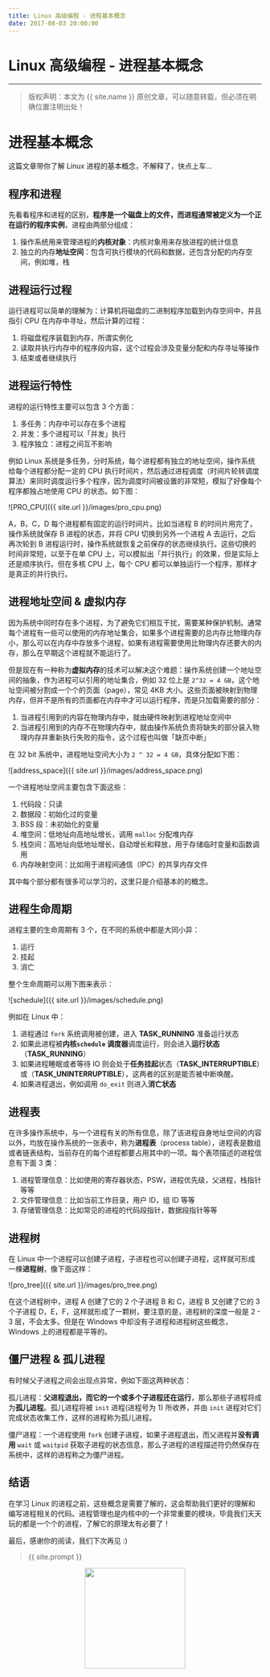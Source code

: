 ```yaml
---
title: Linux 高级编程 - 进程基本概念
date: 2017-08-03 20:00:00
---
```


# Linux 高级编程 - 进程基本概念

***
> 版权声明：本文为 {{ site.name }} 原创文章，可以随意转载，但必须在明确位置注明出处！

# 进程基本概念
这篇文章带你了解 Linux 进程的基本概念，不解释了，快点上车...


## 程序和进程
先看看程序和进程的区别，**程序是一个磁盘上的文件，而进程通常被定义为一个正在运行的程序实例**，进程由两部分组成：
1. 操作系统用来管理进程的**内核对象**：内核对象用来存放进程的统计信息
2. 独立的内存**地址空间**：包含可执行模块的代码和数据，还包含分配的内存空间，例如堆，栈


## 进程运行过程
运行进程可以简单的理解为：计算机将磁盘的二进制程序加载到内存空间中，并且指引 CPU 在内存中寻址，然后计算的过程：
1. 将磁盘程序装载到内存，所谓实例化
2. 读取并执行内存中的程序段内容，这个过程会涉及变量分配和内存寻址等操作
3. 结束或者继续执行


## 进程运行特性
进程的运行特性主要可以包含 3 个方面：
1. 多任务：内存中可以存在多个进程
2. 并发：多个进程可以「并发」执行
3. 程序独立：进程之间互不影响

例如 Linux 系统是多任务，分时系统，每个进程都有独立的地址空间，操作系统给每个进程都分配一定的 CPU 执行时间片，然后通过进程调度（时间片轮转调度算法）来同时调度运行多个程序，因为调度时间被设置的非常短，模拟了好像每个程序都独占地使用 CPU 的状态。如下图：

![PRO_CPU]({{ site.url }}/images/pro_cpu.png)

A，B，C，D 每个进程都有固定的运行时间片。比如当进程 B 的时间片用完了，操作系统就保存 B 进程的状态，并将 CPU 切换到另外一个进程 A 去运行，之后再次轮到 B 进程运行时，操作系统就恢复之前保存的状态继续执行。这些切换的时间非常短，以至于在单 CPU 上，可以模拟出「并行执行」的效果，但是实际上还是顺序执行。但在多核 CPU 上，每个 CPU 都可以单独运行一个程序，那样才是真正的并行执行。


## 进程地址空间 & 虚拟内存
因为系统中同时存在多个进程，为了避免它们相互干扰，需要某种保护机制。通常每个进程有一些可以使用的内存地址集合，如果多个进程需要的总内存比物理内存小，那么可以在内存中存放多个进程，如果有进程需要使用比物理内存还要大的内存，那么在早期这个进程就不能运行了。

但是现在有一种称为**虚拟内存**的技术可以解决这个难题：操作系统创建一个地址空间的抽象，作为进程可以引用的地址集合，例如 32 位上是 `2^32 = 4 GB`，这个地址空间被分割成一个个的页面（page），常见 4KB 大小。这些页面被映射到物理内存，但并不是所有的页面都在内存中才可以运行程序，而是只加载需要的部分：
1. 当进程引用到的内容在物理内存中，就由硬件映射到进程地址空间中
2. 当进程引用到的内存不在物理内存中，就由操作系统负责将缺失的部分装入物理内存并重新执行失败的指令，这个过程也叫做「缺页中断」

在 32 bit 系统中，进程地址空间大小为 `2 ^ 32 = 4 GB`，具体分配如下图：

![address_space]({{ site.url }}/images/address_space.png)


一个进程地址空间主要包含下面这些：
1. 代码段：只读
2. 数据段：初始化过的变量
3. BSS 段：未初始化的变量
4. 堆空间：低地址向高地址增长，调用 `malloc` 分配堆内存
5. 栈空间：高地址向低地址增长，自动增长和释放，用于存储临时变量和函数调用
6. 内存映射空间：比如用于进程间通信（IPC）的共享内存文件

其中每个部分都有很多可以学习的，这里只是介绍基本的的概念。

## 进程生命周期
进程主要的生命周期有 3 个，在不同的系统中都是大同小异：
1. 运行
2. 挂起
3. 消亡

整个生命周期可以用下图来表示：

![schedule]({{ site.url }}/images/schedule.png)

例如在 Linux 中：
1. 进程通过 `fork` 系统调用被创建，进入 **TASK_RUNNING** 准备运行状态
2. 如果此进程被**内核`schedule` 调度器**调度运行，则会进入**运行状态**（**TASK_RUNNING**）
3. 如果进程睡眠或者等待 IO 则会处于**任务挂起**状态（**TASK_INTERRUPTIBLE**）或（**TASK_UNINTERRUPTIBLE**），这两者的区别是能否被中断唤醒。
4. 如果进程退出，例如调用 `do_exit` 则进入**消亡状态**

## 进程表
在许多操作系统中，与一个进程有关的所有信息，除了该进程自身地址空间的内容以外，均放在操作系统的一张表中，称为**进程表**（process table），进程表是数组或者链表结构，当前存在的每个进程都要占用其中的一项。每个表项描述的进程信息有下面 3 类：
1. 进程管理信息：比如使用的寄存器状态，PSW，进程优先级，父进程，栈指针等等
2. 文件管理信息：比如当前工作目录，用户 ID，组 ID 等等
3. 存储管理信息：比如常见的进程的代码段指针，数据段指针等等

## 进程树
在 Linux 中一个进程可以创建子进程，子进程也可以创建子进程，这样就可形成一棵**进程树**，像下面这样：

![pro_tree]({{ site.url }}/images/pro_tree.png)

在这个进程树中，进程 A 创建了它的 2 个子进程 B 和 C，进程 B 又创建了它的 3 个子进程 D，E，F，这样就形成了一颗树，要注意的是，进程树的深度一般是 2 - 3 层，不会太多。但是在 Windows 中却没有子进程和进程树这些概念，Windows 上的进程都是平等的。

## 僵尸进程 & 孤儿进程
有时候父子进程之间会出现点异常，例如下面这两种状态：

孤儿进程：**父进程退出，而它的一个或多个子进程还在运行**，那么那些子进程将成为**孤儿进程**。孤儿进程将被 `init` 进程(进程号为 1) 所收养，并由 `init` 进程对它们完成状态收集工作，这样的进程称为孤儿进程。

僵尸进程：一个进程使用 `fork` 创建子进程，如果子进程退出，而父进程并**没有调用** `wait` 或 `waitpid` 获取子进程的状态信息，那么子进程的进程描述符仍然保存在系统中，这样的进程称之为僵尸进程。

## 结语
在学习 Linux 的进程之前，这些概念是需要了解的，这会帮助我们更好的理解和编写进程相关的代码。进程管理也是内核中的一个非常重要的模块，毕竟我们天天玩的都是一个个的进程，了解它的原理太有必要了！

最后，感谢你的阅读，我们下次再见 :)

> {{ site.prompt }}

<div  align="center">
<img src="{{ site.url }}/images/wechart.jpg" width = "200" height = "200"/>
